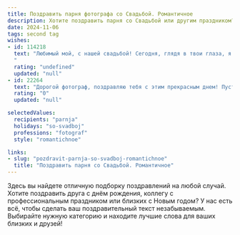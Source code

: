 ```yaml
---
title: Поздравить парня фотографа со Свадьбой. Романтичное
description: Хотите поздравить парня со Свадьбой или другим праздником? Наш ИИ создаст незабываемое поздравление, а вы обязательно выделитесь среди других.  
date: 2024-11-06
tags: second tag
wishes:
- id: 114218
  text: "Любимый мой, с нашей свадьбой! Сегодня, глядя в твои глаза, я понимаю, что нашла свою судьбу, своего фотографа, который запечатлеет лучшие моменты нашей жизни, наполненные любовью и счастьем.  Пусть наш совместный путь будет полон ярких красок и нежных оттенков, а каждый наш день — прекрасным кадром нашей истории.  Я люблю тебя!
  "
  rating: "undefined"
  updated: "null"
- id: 22264
  text: "Дорогой фотограф, поздравляю тебя с этим прекрасным днем! Пусть каждый кадр твоей свадьбы запечатлит не только улыбки, но и бесконечную любовь, которая будет сиять в твоём сердце. Пусть твоя профессия, которая так любит детали, научила тебя видеть красоту не только в снимках, но и в каждом мгновении жизни. Желаю, чтобы ваш союз был таким же гармоничным и прекрасным, как идеально выстроенная композиция. Счастья, любви и творческих успехов вместе!"
  rating: "0"
  updated: "null"

selectedValues:
  recipients: "parnja"
  holidays: "so-svadboj"
  professions: "fotograf"
  style: "romantichnoe"

links:
- slug: "pozdravit-parnja-so-svadboj-romantichnoe"
  title: "Поздравить парня со Свадьбой. Романтичное"
---
```


Здесь вы найдете отличную подборку поздравлений на любой случай. 
Хотите поздравить друга с днём рождения, коллегу с профессиональным праздником или близких с Новым годом? У нас есть всё, чтобы сделать ваш поздравительный текст незабываемым. Выбирайте нужную категорию и находите лучшие слова для ваших близких и друзей!

